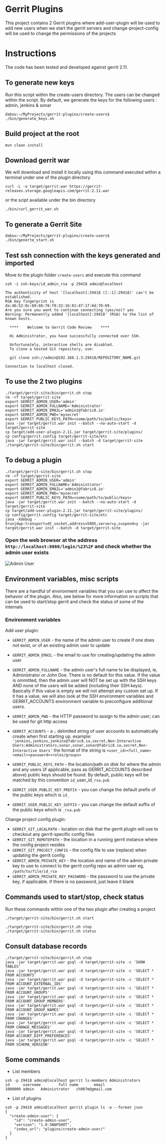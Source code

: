 # Gerrit Plugins 

This project contains 2 Gerrit plugins where add-user-plugin will be used to add new users when we start the gerrit servers and change-project-config
will be used to change the permissions of the projects

# Instructions

The code has been tested and developed against gerrit 2.11.

## To generate new keys

Run this script within the create-users directory. The users can be changed within the script.
By default, we generate the keys for the following users : admin, jenkins & sonar

```
dabou:~/MyProjects/gerrit-plugins/create-users$
./bin/generate_keys.sh
```

## Build project at the root 

```
mvn clean install 
```

## Download gerrit war

We will download and install it locally using this command executed within a terminal under one of the 
plugin directory

```
curl -L -o target/gerrit.war https://gerrit-releases.storage.googleapis.com/gerrit-2.11.war
```

or the scipt available under the bin directory

```
./bin/curl_gerrit_war.sh
```

## To generate a Gerrit Site

```
dabou:~/MyProjects/gerrit-plugins/create-users$
./bin/generte_start.sh
```

## Test ssh connection with the keys generated and imported

Move to the plugin folder `create-users` and execute this command

```
ssh -i ssh-keys/id_admin_rsa -p 29418 admin@localhost

The authenticity of host '[localhost]:29418 ([::1]:29418)' can't be established.
RSA key fingerprint is da:46:52:0c:69:68:76:f8:32:16:81:47:17:6d:70:69.
Are you sure you want to continue connecting (yes/no)? yes
Warning: Permanently added '[localhost]:29418' (RSA) to the list of known hosts.

  ****    Welcome to Gerrit Code Review    ****

  Hi Administrator, you have successfully connected over SSH.

  Unfortunately, interactive shells are disabled.
  To clone a hosted Git repository, use:

  git clone ssh://admin@192.168.1.3:29418/REPOSITORY_NAME.git

Connection to localhost closed.
```

## To use the 2 two plugins

```
./target/gerrit-site/bin/gerrit.sh stop
rm -rf target/gerrit-site
export GERRIT_ADMIN_USER='admin'
export GERRIT_ADMIN_FULLNAME='Administrator'
export GERRIT_ADMIN_EMAIL='admin1@fabric8.io'
export GERRIT_ADMIN_PWD='mysecret'
export GERRIT_PUBLIC_KEYS_PATH=<some/path/to/public/keys>
java -jar target/gerrit.war init --batch --no-auto-start -d target/gerrit-site
cp target/add-user-plugin-2.11.jar target/gerrit-site/plugins/
cp config/gerrit.config target/gerrit-site/etc
java -jar target/gerrit.war init --batch -d target/gerrit-site
./target/gerrit-site/bin/gerrit.sh start
```

## To debug a plugin

```
./target/gerrit-site/bin/gerrit.sh stop
rm -rf target/gerrit-site
export GERRIT_ADMIN_USER='admin'
export GERRIT_ADMIN_FULLNAME='Administrator'
export GERRIT_ADMIN_EMAIL='admin1@fabric8.io'
export GERRIT_ADMIN_PWD='mysecret'
export GERRIT_PUBLIC_KEYS_PATH=<some/path/to/public/keys>
java -jar target/gerrit.war init --batch --no-auto-start -d target/gerrit-site
cp target/add-user-plugin-2.11.jar target/gerrit-site/plugins/
cp config/gerrit.config target/gerrit-site/etc
java -Xdebug -Xrunjdwp:transport=dt_socket,address=5005,server=y,suspend=y -jar target/gerrit.war init --batch -d target/gerrit-site
```

### Open the web browser at the address `http://localhost:8080/login/%23%2F` and check whether the admin user exists

![Admin User](admin_user.png)

## Environment variables, misc scripts
There are a handful of environment variables that you can use to affect the behavior of the plugin. Also, see below for 
more information on scripts that can be used to start/stop gerrit and check the status of some of the internals

### Environment variables

Add user plugin:

- `GERRIT_ADMIN_USER` - the name of the admin user to create if one does not exist, or of an existing admin user to update
- `GERRIT_ADMIN_EMAIL` - the email to use for creating/updating the admin user
- `GERRIT_ADMIN_FULLNAME` - the admin user's full name to be displayed, ie, Administrator or John Doe. There is no default for this value. If the value is ommitted, then the admin user will NOT be set up with the SSH keys AND none of the users will be added (including their SSH keys). Basically if this value is empty we will not attempt any custom set up. If it has a value, we will also look at the SSH environment variables and GERRIT_ACCOUNTS environment variable to preconfigure additional users.
- `GERRIT_ADMIN_PWD` - the HTTP password to assign to the admin user; can be used for git http access
- `GERRIT_ACCOUNTS` - a `;` delimited string of user accounts to automatically create when first starting up. example: 
    `'jenkins,jenkins,jenkins@fabric8.io,secret,Non-Interactive Users:Administrators;sonar,sonar,sonar@fabric8.io,secret,Non-Interactive Users'`
    the format of the string is `<user_id><full_name><email><password><roles/groups>`
- `GERRIT_PUBLIC_KEYS_PATH` - the location/path on disk for where the admin and any users (if applicable, pass as GERRIT_ACCOUNTS described above) public keys should be found. By default, public keys will be matched by this convention `id_`user_id`_rsa.pub` 

- `GERRIT_USER_PUBLIC_KEY_PREFIX` - you can change the default prefix of the public keys which is `id_`
- `GERRIT_USER_PUBLIC_KEY_SUFFIX` - you can change the default suffix of the public keys which is `_rsa.pub`

Change project config plugin:

- `GERRIT_GIT_LOCALPATH` - location on disk that the gerrit plugin will use to checkout any gerrit-specific config files
- `GERRIT_GIT_REMOTEPATH` - the location in a running gerrit instance where the config project resides
- `GERRIT_GIT_PROJECT_CONFIG` - the config file to use (replace) when updating the gerrit config
- `GERRIT_ADMIN_PRIVATE_KEY` - the location and name of the admin private key to use to connect to the gerrit config repo as admin user eg, `/path/to/file/id_rsa`
- `GERRIT_ADMIN_PRIVATE_KEY_PASSWORD` - the password to use the private key, if applicable. if there is no password, just leave it blank             
                
## Commands used to start/stop, check status

Run these commands within one of the two plugin after creating a project

```
./target/gerrit-site/bin/gerrit.sh start

./target/gerrit-site/bin/gerrit.sh stop
./target/gerrit-site/bin/gerrit.sh status
```

## Consult database records

```
./target/gerrit-site/bin/gerrit.sh stop
java -jar target/gerrit.war gsql -d target/gerrit-site -c 'SHOW TABLES'
java -jar target/gerrit.war gsql -d target/gerrit-site -c 'SELECT * FROM ACCOUNTS'
java -jar target/gerrit.war gsql -d target/gerrit-site -c 'SELECT * FROM ACCOUNT_EXTERNAL_IDS'
java -jar target/gerrit.war gsql -d target/gerrit-site -c 'SELECT * FROM ACCOUNT_GROUPS'
java -jar target/gerrit.war gsql -d target/gerrit-site -c 'SELECT * FROM ACCOUNT_GROUP_MEMBERS'
java -jar target/gerrit.war gsql -d target/gerrit-site -c 'SELECT * FROM ACCOUNT_GROUP_NAMES'
java -jar target/gerrit.war gsql -d target/gerrit-site -c 'SELECT * FROM CHANGES'
java -jar target/gerrit.war gsql -d target/gerrit-site -c 'SELECT * FROM CHANGE_MESSAGES'
java -jar target/gerrit.war gsql -d target/gerrit-site -c 'SELECT * FROM ACCOUNT_DIFF_PREFERENCES'
java -jar target/gerrit.war gsql -d target/gerrit-site -c 'SELECT * FROM SCHEMA_VERSION'
```

## Some commands

* List members

```
ssh -p 29418 admin@localhost gerrit ls-members Administrators
id      username        full name       email
1000000 admin   Administrator   ch007m@gmail.com
```

* List of plugins

```
ssh -p 29418 admin@localhost gerrit plugin ls -a --format json
{
  "create-admin-user": {
    "id": "create-admin-user",
    "version": "1.0-SNAPSHOT",
    "index_url": "plugins/create-admin-user/"
  }
}
```





